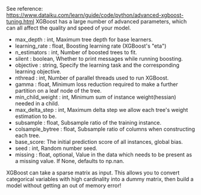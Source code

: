 See reference: https://www.dataiku.com/learn/guide/code/python/advanced-xgboost-tuning.html
XGBoost has a large number of advanced parameters, which can all affect the quality and speed of your model.

- max_depth : int,
    Maximum tree depth for base learners.
- learning_rate : float,
    Boosting learning rate (XGBoost's "eta")
- n_estimators : int,
    Number of boosted trees to fit.
- silent : boolean,
    Whether to print messages while running boosting.
- objective : string,
    Specify the learning task and the corresponding learning objective.
- nthread : int,
    Number of parallel threads used to run XGBoost.
- gamma : float,
    Minimum loss reduction required to make a further partition
    on a leaf node of the tree.
- min_child_weight : int,
    Minimum sum of instance weight(hessian) needed in a child.
- max_delta_step : int,
    Maximum delta step we allow each tree's weight estimation to be.
- subsample : float,
    Subsample ratio of the training instance.
- colsample_bytree : float,
    Subsample ratio of columns when constructing each tree.
- base_score:
    The initial prediction score of all instances, global bias.
- seed : int,
    Random number seed.
- missing : float, optional,
    Value in the data which needs to be present as a missing value.
    If None, defaults to np.nan.
	
XGBoost can take a sparse matrix as input. This allows you to convert categorical variables with high cardinality into a dummy matrix, then build a model without getting an out of memory error!